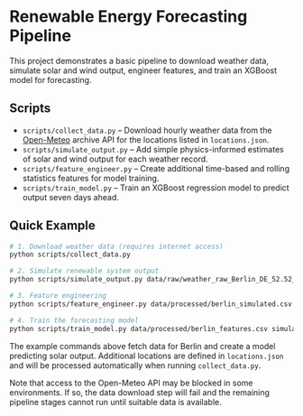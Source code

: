 # Renewable Energy Forecasting Pipeline

This project demonstrates a basic pipeline to download weather data, simulate solar and wind output, engineer features, and train an XGBoost model for forecasting.

## Scripts

- `scripts/collect_data.py` – Download hourly weather data from the [Open-Meteo](https://open-meteo.com/) archive API for the locations listed in `locations.json`.
- `scripts/simulate_output.py` – Add simple physics-informed estimates of solar and wind output for each weather record.
- `scripts/feature_engineer.py` – Create additional time-based and rolling statistics features for model training.
- `scripts/train_model.py` – Train an XGBoost regression model to predict output seven days ahead.

## Quick Example

```bash
# 1. Download weather data (requires internet access)
python scripts/collect_data.py

# 2. Simulate renewable system output
python scripts/simulate_output.py data/raw/weather_raw_Berlin_DE_52.52_13.405.csv data/processed/berlin_simulated.csv --panel_area 2.0 --turbine_radius 1.2

# 3. Feature engineering
python scripts/feature_engineer.py data/processed/berlin_simulated.csv data/processed/berlin_features.csv

# 4. Train the forecasting model
python scripts/train_model.py data/processed/berlin_features.csv simulated_solar_output_w --model_out berlin_solar.xgb
```

The example commands above fetch data for Berlin and create a model predicting solar output. Additional locations are defined in `locations.json` and will be processed automatically when running `collect_data.py`.

Note that access to the Open-Meteo API may be blocked in some environments. If so, the data download step will fail and the remaining pipeline stages cannot run until suitable data is available.
